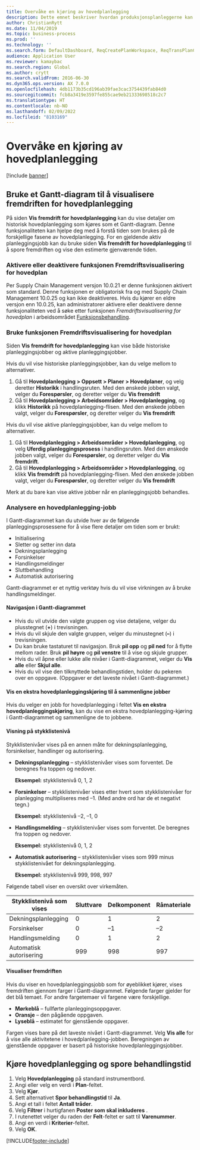 ```yaml
---
title: Overvåke en kjøring av hovedplanlegging
description: Dette emnet beskriver hvordan produksjonsplanleggerne kan se om det pågår en hovedplanlegging.
author: ChristianRytt
ms.date: 11/04/2019
ms.topic: business-process
ms.prod: ''
ms.technology: ''
ms.search.form: DefaultDashboard, ReqCreatePlanWorkspace, ReqTransPlanCard, SysQueryForm, InventItemIdLookupSimple, ReqLog, ReqProcessTaskTrace
audience: Application User
ms.reviewer: kamaybac
ms.search.region: Global
ms.author: crytt
ms.search.validFrom: 2016-06-30
ms.dyn365.ops.version: AX 7.0.0
ms.openlocfilehash: 4db1173b35cd196ab39fae3cac3754439fab84d0
ms.sourcegitcommit: fcb8a3419e3597fe855cae9eb21333698518c2c7
ms.translationtype: HT
ms.contentlocale: nb-NO
ms.lasthandoff: 02/09/2022
ms.locfileid: "8103169"
---
```

# <a name="monitor-a-master-planning-run"></a>Overvåke en kjøring av hovedplanlegging

[!include [banner](../../includes/banner.md)]

## <a name="use-a-gantt-chart-to-visualize-master-planning-progress"></a>Bruke et Gantt-diagram til å visualisere fremdriften for hovedplanlegging

På siden **Vis fremdrift for hovedplanlegging** kan du vise detaljer om historisk hovedplanlegging som kjøres som et Gantt-diagram. Denne funksjonaliteten kan hjelpe deg med å forstå tiden som brukes på de forskjellige fasene av hovedplanlegging. For en gjeldende aktiv planleggingsjobb kan du bruke siden **Vis fremdrift for hovedplanlegging** til å spore fremdriften og vise den estimerte gjenværende tiden.

### <a name="turn-the-master-plan-progress-visualization-feature-on-or-off"></a>Aktivere eller deaktivere funksjonen Fremdriftsvisualisering for hovedplan

Per Supply Chain Management versjon 10.0.21 er denne funksjonen aktivert som standard. Denne funksjonen er obligatorisk fra og med Supply Chain Management 10.0.25 og kan ikke deaktiveres. Hvis du kjører en eldre versjon enn 10.0.25, kan administratorer aktivere eller deaktivere denne funksjonaliteten ved å søke etter funksjonen *Fremdriftsvisualisering for hovedplan* i arbeidsområdet [Funksjonsbehandling](../../../fin-ops-core/fin-ops/get-started/feature-management/feature-management-overview.md).

### <a name="use-the-master-plan-progress-visualization-feature"></a>Bruke funksjonen Fremdriftsvisualisering for hovedplan

Siden **Vis fremdrift for hovedplanlegging** kan vise både historiske planleggingsjobber og aktive planleggingsjobber. 

Hvis du vil vise historiske planleggingsjobber, kan du velge mellom to alternativer. 

1. Gå til **Hovedplanlegging \> Oppsett \> Planer \> Hovedplaner**, og velg deretter **Historikk** i handlingsruten. Med den ønskede jobben valgt, velger du **Forespørsler**, og deretter velger du **Vis fremdrift**
1. Gå til **Hovedplanlegging \> Arbeidsområder \> Hovedplanlegging**, og klikk **Historikk** på hovedplanlegging-flisen. Med den ønskede jobben valgt, velger du **Forespørsler**, og deretter velger du **Vis fremdrift**

Hvis du vil vise aktive planleggingsjobber, kan du velge mellom to alternativer. 
1. Gå til **Hovedplanlegging \> Arbeidsområder \> Hovedplanlegging**, og velg **Uferdig planleggingsprosess** i handlingsruten. Med den ønskede jobben valgt, velger du **Forespørsler**, og deretter velger du **Vis fremdrift**.
1. Gå til **Hovedplanlegging \> Arbeidsområder \> Hovedplanlegging**, og klikk **Vis fremdrift** på hovedplanlegging-flisen. Med den ønskede jobben valgt, velger du **Forespørsler**, og deretter velger du **Vis fremdrift**

Merk at du bare kan vise aktive jobber når en planleggingsjobb behandles.

### <a name="analyze-a-master-planning-job"></a>Analysere en hovedplanlegging-jobb

I Gantt-diagrammet kan du utvide hver av de følgende planleggingsprosessene for å vise flere detaljer om tiden som er brukt:

- Initialisering
- Sletter og setter inn data
- Dekningsplanlegging
- Forsinkelser
- Handlingsmeldinger
- Sluttbehandling
- Automatisk autorisering

Gantt-diagrammet er et nyttig verktøy hvis du vil vise virkningen av å bruke handlingsmeldinger.

#### <a name="navigation-in-the-gantt-chart"></a>Navigasjon i Gantt-diagrammet

- Hvis du vil utvide den valgte gruppen og vise detaljene, velger du plusstegnet (**+**) i trevisningen.
- Hvis du vil skjule den valgte gruppen, velger du minustegnet (**–**) i trevisningen.
- Du kan bruke tastaturet til navigasjon. Bruk **pil opp** og **pil ned** for å flytte mellom rader. Bruk **pil høyre** og **pil venstre** til å vise og skjule grupper.
- Hvis du vil åpne eller lukke alle nivåer i Gantt-diagrammet, velger du **Vis alle** eller **Skjul alle**.
- Hvis du vil vise den tilknyttede behandlingstiden, holder du pekeren over en oppgave. (Oppgaver er det laveste nivået i Gantt-diagrammet.)

#### <a name="view-an-additional-master-planning-run-to-compare-jobs"></a>Vis en ekstra hovedplanleggingskjøring til å sammenligne jobber

Hvis du velger en jobb for hovedplanlegging i feltet **Vis en ekstra hovedplanleggingskjøring**, kan du vise en ekstra hovedplanlegging-kjøring i Gantt-diagrammet og sammenligne de to jobbene.

#### <a name="bom-level-display"></a>Visning på stykklistenivå

Stykklistenivåer vises på en annen måte for dekningsplanlegging, forsinkelser, handlinger og autorisering.

- **Dekningsplanlegging** – stykklistenivåer vises som forventet. De beregnes fra toppen og nedover.

    **Eksempel:** stykklistenivå 0, 1, 2

- **Forsinkelser** – stykklistenivåer vises etter hvert som stykklistenivåer for planlegging multipliseres med –1. (Med andre ord har de et negativt tegn.)

    **Eksempel:** stykklistenivå –2, –1, 0

- **Handlingsmelding** – stykklistenivåer vises som forventet. De beregnes fra toppen og nedover.

    **Eksempel:** stykklistenivå 0, 1, 2

- **Automatisk autorisering** – stykklistenivåer vises som 999 minus stykklistenivået for dekningsplanlegging.

    **Eksempel:** stykklistenivå 999, 998, 997

Følgende tabell viser en oversikt over virkemåten.

| Stykklistenivå som vises | Sluttvare | Delkomponent | Råmateriale |
|---|---|---|---|
| Dekningsplanlegging | 0 | 1 | 2 |
| Forsinkelser | 0 | –1 | –2 |
| Handlingsmelding | 0 | 1 | 2 |
| Automatisk autorisering | 999 | 998 | 997 |

#### <a name="visualize-progress"></a>Visualiser fremdriften

Hvis du viser en hovedplanleggingsjobb som for øyeblikket kjører, vises fremdriften gjennom farger i Gantt-diagrammet. Følgende farger gjelder for det blå temaet. For andre fargetemaer vil fargene være forskjellige.

- **Mørkeblå** – fullførte planleggingsoppgaver.
- **Oransje** – den pågående oppgaven.
- **Lyseblå** – estimatet for gjenstående oppgaver.

Fargen vises bare på det laveste nivået i Gantt-diagrammet. Velg **Vis alle** for å vise alle aktivitetene i hovedplanlegging-jobben. Beregningen av gjenstående oppgaver er basert på historiske hovedplanleggingsjobber.

## <a name="run-master-planning-and-track-processing-time"></a>Kjøre hovedplanlegging og spore behandlingstid

1. Velg **Hovedplanlegging** på standard instrumentbord.
1. Angi eller velg en verdi i **Plan**-feltet.
1. Velg **Kjør**.
1. Sett alternativet **Spor behandlingstid** til **Ja**.
1. Angi et tall i feltet **Antall tråder**.
1. Velg **Filtrer** i hurtigfanen **Poster som skal inkluderes** .
1. I rutenettet velger du raden der **Felt**-feltet er satt til **Varenummer**.
1. Angi en verdi i **Kriterier**-feltet.
1. Velg **OK**.


[!INCLUDE[footer-include](../../../includes/footer-banner.md)]